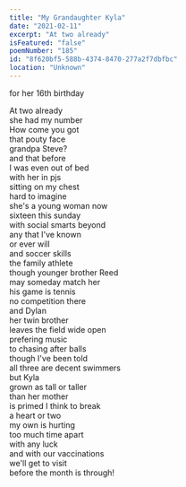 ```yaml
---
title: "My Grandaughter Kyla"
date: "2021-02-11"
excerpt: "At two already"
isFeatured: "false"
poemNumber: "185"
id: "8f620bf5-588b-4374-8470-277a2f7dbfbc"
location: "Unknown"
---
```


for her 16th birthday

At two already  
she had my number  
How come you got  
that pouty face  
grandpa Steve?  
and that before  
I was even out of bed  
with her in pjs  
sitting on my chest  
hard to imagine  
she's a young woman now  
sixteen this sunday  
with social smarts beyond  
any that I've known  
or ever will  
and soccer skills  
the family athlete  
though younger brother Reed  
may someday match her  
his game is tennis  
no competition there  
and Dylan  
her twin brother  
leaves the field wide open  
prefering music  
to chasing after balls  
though I've been told  
all three are decent swimmers  
but Kyla  
grown as tall or taller  
than her mother  
is primed I think to break  
a heart or two  
my own is hurting  
too much time apart  
with any luck  
and with our vaccinations  
we'll get to visit  
before the month is through!
